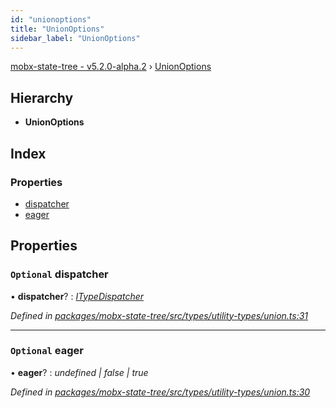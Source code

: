 ```yaml
---
id: "unionoptions"
title: "UnionOptions"
sidebar_label: "UnionOptions"
---
```


[mobx-state-tree - v5.2.0-alpha.2](../index.md) › [UnionOptions](unionoptions.md)

## Hierarchy

* **UnionOptions**

## Index

### Properties

* [dispatcher](unionoptions.md#optional-dispatcher)
* [eager](unionoptions.md#optional-eager)

## Properties

### `Optional` dispatcher

• **dispatcher**? : *[ITypeDispatcher](../index.md#itypedispatcher)*

*Defined in [packages/mobx-state-tree/src/types/utility-types/union.ts:31](https://github.com/mobxjs/mobx-state-tree/blob/9757a738/packages/mobx-state-tree/src/types/utility-types/union.ts#L31)*

___

### `Optional` eager

• **eager**? : *undefined | false | true*

*Defined in [packages/mobx-state-tree/src/types/utility-types/union.ts:30](https://github.com/mobxjs/mobx-state-tree/blob/9757a738/packages/mobx-state-tree/src/types/utility-types/union.ts#L30)*
